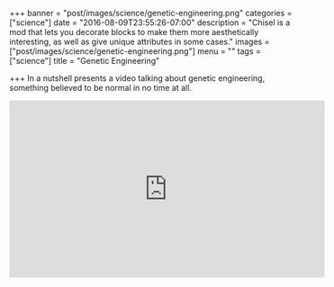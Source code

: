+++
banner = "post/images/science/genetic-engineering.png"
categories = ["science"]
date = "2016-08-09T23:55:26-07:00"
description = "Chisel is a mod that lets you decorate blocks to make them more aesthetically interesting, as well as give unique attributes in some cases."
images = ["post/images/science/genetic-engineering.png"]
menu = ""
tags = ["science"]
title = "Genetic Engineering"

+++
In a nutshell presents a video talking about genetic engineering, something believed to be normal in no time at all.
<!--more-->
<iframe width="560" height="315" src="https://www.youtube.com/embed/jAhjPd4uNFY" frameborder="0" allowfullscreen></iframe>